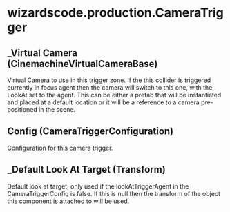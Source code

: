 # wizardscode.production.CameraTrigger

## _Virtual Camera (CinemachineVirtualCameraBase)

Virtual Camera to use in this trigger zone. If the this collider is triggered currently in focus agent then the camera will switch to this one, with the LookAt set to the agent. This can be either a prefab that will be instantiated and placed at a default location or it will be a reference to a camera pre-positioned in the scene.


## Config (CameraTriggerConfiguration)

Configuration for this camera trigger.


## _Default Look At Target (Transform)

Default look at target, only used if the lookAtTriggerAgent in the CameraTriggerConfig is false. If this is null then the transform of the object this component is attached to will be used.

